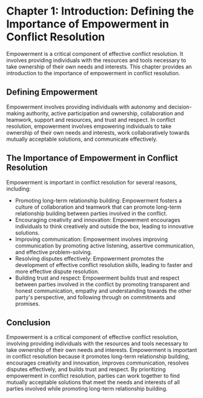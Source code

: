Chapter 1: Introduction: Defining the Importance of Empowerment in Conflict Resolution
======================================================================================

Empowerment is a critical component of effective conflict resolution. It involves providing individuals with the resources and tools necessary to take ownership of their own needs and interests. This chapter provides an introduction to the importance of empowerment in conflict resolution.

Defining Empowerment
--------------------

Empowerment involves providing individuals with autonomy and decision-making authority, active participation and ownership, collaboration and teamwork, support and resources, and trust and respect. In conflict resolution, empowerment involves empowering individuals to take ownership of their own needs and interests, work collaboratively towards mutually acceptable solutions, and communicate effectively.

The Importance of Empowerment in Conflict Resolution
----------------------------------------------------

Empowerment is important in conflict resolution for several reasons, including:

* Promoting long-term relationship building: Empowerment fosters a culture of collaboration and teamwork that can promote long-term relationship building between parties involved in the conflict.
* Encouraging creativity and innovation: Empowerment encourages individuals to think creatively and outside the box, leading to innovative solutions.
* Improving communication: Empowerment involves improving communication by promoting active listening, assertive communication, and effective problem-solving.
* Resolving disputes effectively: Empowerment promotes the development of effective conflict resolution skills, leading to faster and more effective dispute resolution.
* Building trust and respect: Empowerment builds trust and respect between parties involved in the conflict by promoting transparent and honest communication, empathy and understanding towards the other party's perspective, and following through on commitments and promises.

Conclusion
----------

Empowerment is a critical component of effective conflict resolution, involving providing individuals with the resources and tools necessary to take ownership of their own needs and interests. Empowerment is important in conflict resolution because it promotes long-term relationship building, encourages creativity and innovation, improves communication, resolves disputes effectively, and builds trust and respect. By prioritizing empowerment in conflict resolution, parties can work together to find mutually acceptable solutions that meet the needs and interests of all parties involved while promoting long-term relationship building.
